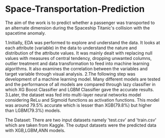 # Space-Transportation-Prediction

The aim of the work is to predict whether a passenger was transported to an alternate dimension during the Spaceship Titanic's collision with the spacetime anomaly.

1.Initially, EDA was performed to explore and understand the data. It looks at each attribute (variable) in the data to understand the nature and distribution of the attribute values. It was mainly dealt with replacing null values with measures of central tendency, dropping unwanted columns, outlier treatment and data transformation to feed into machine learning algorithms. It also examines the correlation between the variables and target variable through visual analysis. 
2.The following step was development of a machine learning model. Many different models are tested and the performance of all models are compared through lazy classifier in which XG Boost Classifier and LGBM Classifier gave the accurate results.
3.Later, the dataset was fed into multi-layer neural networks model considering ReLu and Sigmoid functions as activation functions. This model was around 79.5% accurate which is lesser than XGB(79.8%) but higher than LGBM(79.3%) models.

The Dataset:
There are two input datasets namely 'test.csv' and 'train.csv' which are taken from Kaggle.
The output datasets were the predicted data with XGB,LGBM,ANN models.


